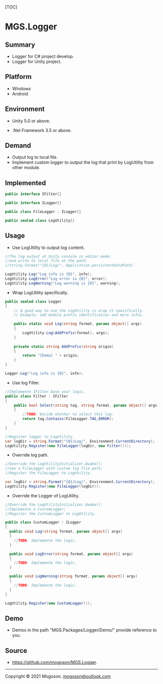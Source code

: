 [TOC]

# MGS.Logger

## Summary
- Logger for C# project develop.
- Logger for Unity project.

## Platform

- Windows
- Android

## Environment

- Unity 5.0 or above.

- .Net Framework 3.5 or above.

## Demand
- Output log to local file.
- Implement custom logger to output the log that print by LogUtility from other module.

## Implemented

```C#
public interface IFilter{}

public interface ILogger{}

public class FileLogger : ILogger{}

public sealed class LogUtility{}
```

## Usage

- Use LogUtility to output log content.

```C#
//The log output at Unity console in editor mode;
//and write to local file at the path:
//string.Format("{0}/Log/", Application.persistentDataPath)

LogUtility.Log("Log info is {0}", info);
LogUtility.LogError("Log error is {0}", error);
LogUtility.LogWarning("Log warning is {0}", warning);
```

- Wrap LogUtility specifically.

```C#
public sealed class Logger
{
    // A good way to use the LogUtility is wrap it specifically.
    // Example: add module prefix identification and more infos.

    public static void Log(string format, params object[] args)
    {
        LogUtility.Log(AddPrefix(format), args);
    }
    
    private static string AddPrefix(string origin)
    {
        return "[Demo] " + origin;
    }
}

Logger.Log("Log info is {0}", info);
```

- Use log Filter.

```C#
//Implemente IFilter base your logic.
public class Filter : IFilter
{
    public bool Select(string tag, string format, params object[] args)
    {
        //TODO: Decide whether to select this log.
        return tag.Contains(FileLogger.TAG_ERROR);
    }
}

//Register logger to LogUtility.
var logDir = string.Format("{0}/Log/", Environment.CurrentDirectory);
LogUtility.Register(new FileLogger(logDir, new Filter()));
```

- Override log path.

```c#
//Override the LogUtilityInitializer.Awake();
//new a FileLogger with custom log file path;
//Register the FileLogger to LogUtility.

var logDir = string.Format("{0}/Log/", Environment.CurrentDirectory);
LogUtility.Register(new FileLogger(logDir));
```

- Override the Logger of LogUtility.

```C#
//Override the LogUtilityInitializer.Awake();
//Implemente a CustomLogger;
//Register the CustomLogger to LogUtility.

public class CustomLogger : ILogger
{
  public void Log(string format, params object[] args)
  {
    //TODO: Implemente the logic.
  }

  public void LogError(string format, params object[] args)
  {
    //TODO: Implemente the logic.
  }

  public void LogWarning(string format, params object[] args)
  {
    //TODO: Implemente the logic.
  }
}

LogUtility.Register(new CustomLogger());
```


## Demo

- Demos in the path "MGS.Packages/Logger/Demo/" provide reference to you.

## Source

- https://github.com/mogoson/MGS.Logger.
------

Copyright © 2021 Mogoson.	mogoson@outlook.com